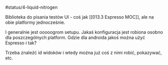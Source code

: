 #status/4-liquid-nitrogen 

Biblioteka do pisania testów UI - coś jak [[013.3 Espresso MOC]], ale na obie platformy jednocześnie.

I generalnie jest ooooogrom setupu.
Jakaś konfiguracja jest robiona osobno dla poszczególnych platform. Gdzie dla androida jakoś można użyć Espresso i tak?

Trzeba znaleźć id widoków i wtedy można już coś z nimi robić, pokazywać, etc.